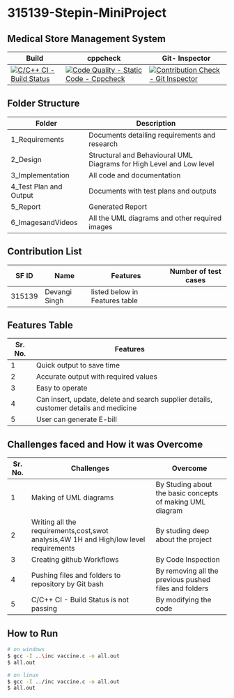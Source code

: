 # 315139-Stepin-MiniProject
## Medical Store Management System

|Build     |    cppcheck | Git- Inspector|
|--------- |-------------|-------------- |
|[![C/C++ CI - Build Status](https://github.com/devangisingh/315139-Stepin-MiniProject/actions/workflows/main.yml/badge.svg)](https://github.com/devangisingh/315139-Stepin-MiniProject/actions/workflows/main.yml) | [![Code Quality - Static Code - Cppcheck](https://github.com/devangisingh/315139-Stepin-MiniProject/actions/workflows/cpp_check.yml/badge.svg)](https://github.com/devangisingh/315139-Stepin-MiniProject/actions/workflows/cpp_check.yml) | [![Contribution Check - Git Inspector](https://github.com/devangisingh/315139-Stepin-MiniProject/actions/workflows/git-inspector.yml/badge.svg)](https://github.com/devangisingh/315139-Stepin-MiniProject/actions/workflows/git-inspector.yml) |

## Folder Structure

| Folder  | Description  |
|--- |--- |
| 1_Requirements | Documents detailing requirements and research |
| 2_Design | Structural and Behavioural UML Diagrams for High Level and Low level |
| 3_Implementation | All code and documentation |
| 4_Test Plan and Output | Documents with test plans and outputs |
| 5_Report | Generated Report |
| 6_ImagesandVideos | All the UML diagrams and other required images |

## Contribution List

| SF ID  | Name          | Features                       | Number of test cases |
|---     |---            |---                             |--------------------- |
| 315139 | Devangi Singh | listed below in Features table |                      |

## Features Table 

|Sr. No. | Features |
|--- |--- |
|1 | Quick output to save time |
|2 | Accurate output with required values |
|3 | Easy to operate |
|4 | Can insert, update, delete and search supplier details, customer details and medicine |
|5 | User can generate E-bill |

## Challenges faced and How it was Overcome

| Sr. No. | Challenges | Overcome |
|--- |--- |--- |
|1 | Making of UML diagrams | By Studing about the basic concepts of making UML diagram |
|2 | Writing all the requirements,cost,swot analysis,4W 1H and High/low level requirements | By studing deep about the project |
|3 | Creating github Workflows | By Code Inspection |
|4 | Pushing files and folders to repository by Git bash | By removing all the previous pushed files and folders |
|5 | C/C++ CI - Build Status is not passing |  By modifying the code |

## How to Run

```bash
# on windows
$ gcc -I ..\inc vaccine.c -o all.out
$ all.out

# on linux
$ gcc -I ../inc vaccine.c -o all.out
$ all.out
```
